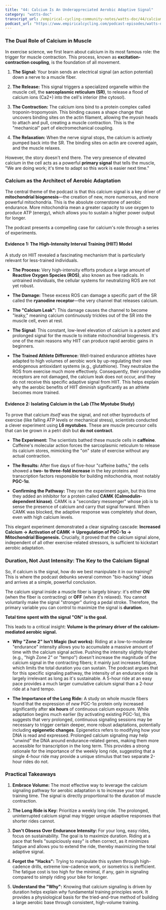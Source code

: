 ```yaml
---
title: "44: Calcium Is An Underappreciated Aerobic Adaptive Signal"
category: "watts-doc"
transcript_url: /empirical-cycling-community-notes/watts-doc/44/calcium.txt
podcast_url: "https://www.empiricalcycling.com/podcast-episodes/watts-doc-44-calcium-is-an-underappreciated-aerobic-adaptive-signal"
---
```


### The Dual Role of Calcium in Muscle

In exercise science, we first learn about calcium in its most famous role: the trigger for muscle contraction. This process, known as **excitation-contraction coupling**, is the foundation of all movement.

1.  **The Signal:** Your brain sends an electrical signal (an action potential) down a nerve to a muscle fiber.
    
2.  **The Release:** This signal triggers a specialized organelle within the muscle cell, the **sarcoplasmic reticulum (SR)**, to release a flood of calcium ions (Ca2+) into the cell's interior (the cytosol).
    
3.  **The Contraction:** The calcium ions bind to a protein complex called troponin-tropomyosin. This binding causes a shape change that uncovers binding sites on the actin filament, allowing the myosin heads to attach and pull, creating a muscle contraction. This is the "mechanical" part of electromechanical coupling.
    
4.  **The Relaxation:** When the nerve signal stops, the calcium is actively pumped back into the SR. The binding sites on actin are covered again, and the muscle relaxes.
    

However, the story doesn't end there. The very presence of elevated calcium in the cell acts as a powerful **primary signal** that tells the muscle, "We are doing work; it's time to adapt so this work is easier next time."

### Calcium as the Architect of Aerobic Adaptation

The central theme of the podcast is that this calcium signal is a key driver of **mitochondrial biogenesis**—the creation of new, more numerous, and more powerful mitochondria. This is the absolute cornerstone of aerobic endurance. More mitochondria mean a greater capacity to use oxygen to produce ATP (energy), which allows you to sustain a higher power output for longer.

The podcast presents a compelling case for calcium's role through a series of experiments.

#### Evidence 1: The High-Intensity Interval Training (HIIT) Model

A study on HIIT revealed a fascinating mechanism that is particularly relevant for less-trained individuals.

-   **The Process:** Very high-intensity efforts produce a large amount of **Reactive Oxygen Species (ROS)**, also known as free radicals. In untrained individuals, the cellular systems for neutralizing ROS are not yet robust.
    
-   **The Damage:** These excess ROS can damage a specific part of the SR called the **ryanodine receptor**—the very channel that releases calcium.
    
-   **The "Calcium Leak":** This damage causes the channel to become "leaky," meaning calcium continuously trickles out of the SR into the muscle cell, even at rest.
    
-   **The Signal:** This constant, low-level elevation of calcium is a potent and prolonged signal for the muscle to initiate mitochondrial biogenesis. It's one of the main reasons why HIIT can produce rapid aerobic gains in beginners.
    
-   **The Trained Athlete Difference:** Well-trained endurance athletes have adapted to high volumes of aerobic work by up-regulating their own endogenous antioxidant systems (e.g., glutathione). They neutralize the ROS from exercise much more effectively. Consequently, their ryanodine receptors are not damaged, the calcium leak does not occur, and they do not receive this specific adaptive signal from HIIT. This helps explain why the aerobic benefits of HIIT diminish significantly as an athlete becomes more trained.
    

#### Evidence 2: Isolating Calcium in the Lab (The Myotube Study)

To prove that calcium _itself_ was the signal, and not other byproducts of exercise (like falling ATP levels or mechanical stress), scientists conducted a clever experiment using **L6 myotubes**. These are muscle precursor cells that can be grown in a petri dish but **do not contract**.

-   **The Experiment:** The scientists bathed these muscle cells in **caffeine**. Caffeine's molecular action forces the sarcoplasmic reticulum to release its calcium stores, mimicking the "on" state of exercise without any actual contraction.
    
-   **The Results:** After five days of five-hour "caffeine baths," the cells showed a **two- to three-fold increase** in the key proteins and transcription factors responsible for building mitochondria, most notably **PGC-1α**.
    
-   **Confirming the Pathway:** They ran the experiment again, but this time they added an inhibitor for a protein called **CAMK (Calmodulin-dependent kinase)**. CAMK is a "secondary messenger" whose job is to sense the presence of calcium and carry that signal forward. When CAMK was blocked, the adaptive response was completely shut down, even with high calcium levels.
    

This elegant experiment demonstrated a clear signaling cascade: **Increased Calcium → Activation of CAMK → Upregulation of PGC-1α → Mitochondrial Biogenesis.** Crucially, it proved that the calcium signal alone, independent of all other exercise-related stressors, is sufficient to kickstart aerobic adaptation.

### Duration, Not Just Intensity: The Key to the Calcium Signal

So, if calcium is the signal, how do we best manipulate it in our training? This is where the podcast debunks several common "bio-hacking" ideas and arrives at a simple, powerful conclusion.

The calcium signal inside a muscle fiber is largely binary: it's either **ON** (when the fiber is contracting) or **OFF** (when it's relaxed). You cannot voluntarily make the signal "stronger" during a pedal stroke. Therefore, the primary variable you can control to maximize the signal is **duration**.

**Total time spent with the signal "ON" is the goal.**

This leads to a critical insight: **Volume is the primary driver of the calcium-mediated aerobic signal.**

-   **Why "Zone 2" Isn't Magic (but works):** Riding at a low-to-moderate "endurance" intensity allows you to accumulate a massive amount of time with the calcium signal active. Pushing the intensity slightly higher (e.g., "high Zone 2" or "tempo") doesn't increase the magnitude of the calcium signal in the contracting fibers; it mainly just increases fatigue, which limits the total duration you can sustain. The podcast argues that for this specific signaling pathway, the intensity of an endurance ride is largely irrelevant as long as it's sustainable. A 5-hour ride at an easy pace provides a much larger cumulative calcium signal than a 2-hour ride at a hard tempo.
    
-   **The Importance of the Long Ride:** A study on whole muscle fibers found that the expression of _new_ PGC-1α protein only increased significantly after **six hours** of continuous calcium exposure. While adaptation begins much earlier (by activating existing PGC-1α), this suggests that very prolonged, continuous signaling sessions may be necessary to trigger certain deeper, more robust adaptations, potentially including **epigenetic changes**. Epigenetics refers to modifying how your DNA is read and expressed. Prolonged calcium signaling may help "unwind" the DNA around endurance-related genes, making them more accessible for transcription in the long term. This provides a strong rationale for the importance of the weekly long ride, suggesting that a single 4-hour ride may provide a unique stimulus that two separate 2-hour rides do not.
    

### Practical Takeaways

1.  **Embrace Volume:** The most effective way to leverage the calcium signaling pathway for aerobic adaptation is to increase your total training time. The signal is directly proportional to the duration of muscle contraction.
    
2.  **The Long Ride is Key:** Prioritize a weekly long ride. The prolonged, uninterrupted calcium signal may trigger unique adaptive responses that shorter rides cannot.
    
3.  **Don't Obsess Over Endurance Intensity:** For your long, easy rides, focus on sustainability. The goal is to maximize duration. Riding at a pace that feels "suspiciously easy" is often correct, as it minimizes fatigue and allows you to extend the ride, thereby maximizing the total adaptive signal.
    
4.  **Forget the "Hacks":** Trying to manipulate this system through high-cadence drills, extreme low-cadence work, or isometrics is inefficient. The fatigue cost is too high for the minimal, if any, gain in signaling compared to simply riding your bike for longer.
    
5.  **Understand the "Why":** Knowing that calcium signaling is driven by duration helps explain _why_ fundamental training principles work. It provides a physiological basis for the tried-and-true method of building a large aerobic base through consistent, high-volume training.